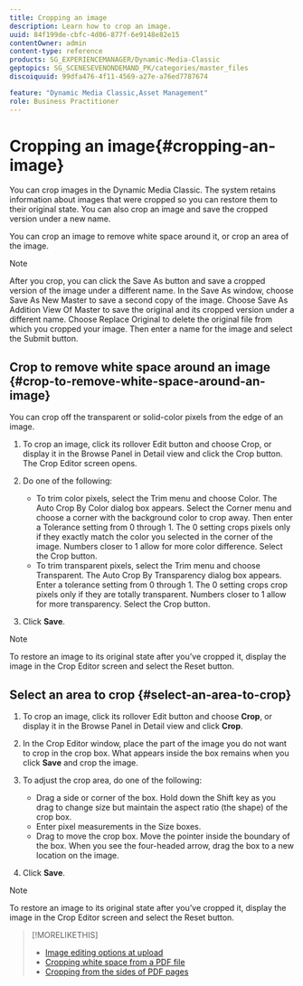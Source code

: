 ```yaml
---
title: Cropping an image
description: Learn how to crop an image.
uuid: 84f199de-cbfc-4d06-877f-6e9148e82e15
contentOwner: admin
content-type: reference
products: SG_EXPERIENCEMANAGER/Dynamic-Media-Classic
geptopics: SG_SCENESEVENONDEMAND_PK/categories/master_files
discoiquuid: 99dfa476-4f11-4569-a27e-a76ed7787674

feature: "Dynamic Media Classic,Asset Management"
role: Business Practitioner
---
```


# Cropping an image{#cropping-an-image}

You can crop images in the Dynamic Media Classic. The system retains information about images that were cropped so you can restore them to their original state. You can also crop an image and save the cropped version under a new name.

You can crop an image to remove white space around it, or crop an area of the image.

>[!NOTE]
>
>After you crop, you can click the Save As button and save a cropped version of the image under a different name. In the Save As window, choose Save As New Master to save a second copy of the image. Choose Save As Addition View Of Master to save the original and its cropped version under a different name. Choose Replace Original to delete the original file from which you cropped your image. Then enter a name for the image and select the Submit button.

## Crop to remove white space around an image {#crop-to-remove-white-space-around-an-image}

You can crop off the transparent or solid-color pixels from the edge of an image.

1. To crop an image, click its rollover Edit button and choose Crop, or display it in the Browse Panel in Detail view and click the Crop button. The Crop Editor screen opens.
1. Do one of the following:

    * To trim color pixels, select the Trim menu and choose Color. The Auto Crop By Color dialog box appears. Select the Corner menu and choose a corner with the background color to crop away. Then enter a Tolerance setting from 0 through 1. The 0 setting crops pixels only if they exactly match the color you selected in the corner of the image. Numbers closer to 1 allow for more color difference. Select the Crop button.
    * To trim transparent pixels, select the Trim menu and choose Transparent. The Auto Crop By Transparency dialog box appears. Enter a tolerance setting from 0 through 1. The 0 setting crops crop pixels only if they are totally transparent. Numbers closer to 1 allow for more transparency. Select the Crop button.

1. Click **Save**.

>[!NOTE]
>
>To restore an image to its original state after you’ve cropped it, display the image in the Crop Editor screen and select the Reset button.

## Select an area to crop {#select-an-area-to-crop}

1. To crop an image, click its rollover Edit button and choose **Crop**, or display it in the Browse Panel in Detail view and click **Crop**.

1. In the Crop Editor window, place the part of the image you do not want to crop in the crop box. What appears inside the box remains when you click **Save** and crop the image.
1. To adjust the crop area, do one of the following:

    * Drag a side or corner of the box. Hold down the Shift key as you drag to change size but maintain the aspect ratio (the shape) of the crop box.
    * Enter pixel measurements in the Size boxes.
    * Drag to move the crop box. Move the pointer inside the boundary of the box. When you see the four-headed arrow, drag the box to a new location on the image.

1. Click **Save**.

>[!NOTE]
>
>To restore an image to its original state after you’ve cropped it, display the image in the Crop Editor screen and select the Reset button.

>[!MORELIKETHIS]
>
>* [Image editing options at upload](image-editing-options-upload.md#image-editing-options-at-upload)
>* [Cropping white space from a PDF file](pdfs.md#cropping_white_space_from_a_pdf_file)
>* [Cropping from the sides of PDF pages](pdfs.md#cropping_from_the_sides_of_pdf_pages)
